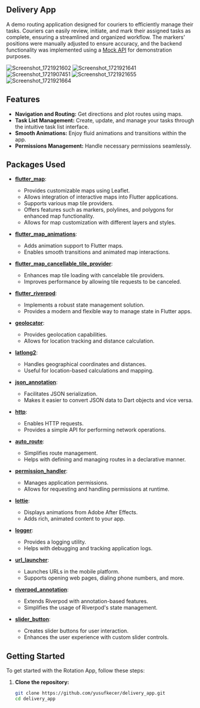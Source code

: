 
## Delivery App

A demo routing application designed for couriers to efficiently manage their tasks. Couriers can easily review, initiate, and mark their assigned tasks as complete, ensuring a streamlined and organized workflow. The markers' positions were manually adjusted to ensure accuracy, and the backend functionality was implemented using a  [Mock API](https://mockapi.io/) for demonstration purposes.


![Screenshot_1721921602](https://github.com/user-attachments/assets/97141e86-890d-4da2-98ea-3eb3faee9063)
![Screenshot_1721921641](https://github.com/user-attachments/assets/653a203e-893d-4542-b097-b8505fb40809)
![Screenshot_1721907451](https://github.com/user-attachments/assets/0f79ad13-8a0f-476a-8983-75f0be4bf0dc)
![Screenshot_1721921655](https://github.com/user-attachments/assets/c364ace7-3a06-4b12-8416-dcf124083701)
![Screenshot_1721921664](https://github.com/user-attachments/assets/b36dbd3e-9bae-4ed1-b632-7bf97fc3be3d)

## Features

- **Navigation and Routing:** Get directions and plot routes using maps.
- **Task List Management:** Create, update, and manage your tasks through the intuitive task list interface.
- **Smooth Animations:** Enjoy fluid animations and transitions within the app.
- **Permissions Management:** Handle necessary permissions seamlessly.

## Packages Used

- **[flutter_map](https://pub.dev/packages/flutter_map)**: 
  - Provides customizable maps using Leaflet.
  - Allows integration of interactive maps into Flutter applications.
  - Supports various map tile providers.
  - Offers features such as markers, polylines, and polygons for enhanced map functionality.
  - Allows for map customization with different layers and styles.

- **[flutter_map_animations](https://pub.dev/packages/flutter_map_animations)**:
  - Adds animation support to Flutter maps.
  - Enables smooth transitions and animated map interactions.

- **[flutter_map_cancellable_tile_provider](https://pub.dev/packages/flutter_map_cancellable_tile_provider)**:
  - Enhances map tile loading with cancelable tile providers.
  - Improves performance by allowing tile requests to be canceled.

- **[flutter_riverpod](https://pub.dev/packages/flutter_riverpod)**:
  - Implements a robust state management solution.
  - Provides a modern and flexible way to manage state in Flutter apps.

- **[geolocator](https://pub.dev/packages/geolocator)**:
  - Provides geolocation capabilities.
  - Allows for location tracking and distance calculation.

- **[latlong2](https://pub.dev/packages/latlong2)**:
  - Handles geographical coordinates and distances.
  - Useful for location-based calculations and mapping.

- **[json_annotation](https://pub.dev/packages/json_annotation)**:
  - Facilitates JSON serialization.
  - Makes it easier to convert JSON data to Dart objects and vice versa.

- **[http](https://pub.dev/packages/http)**:
  - Enables HTTP requests.
  - Provides a simple API for performing network operations.

- **[auto_route](https://pub.dev/packages/auto_route)**:
  - Simplifies route management.
  - Helps with defining and managing routes in a declarative manner.

- **[permission_handler](https://pub.dev/packages/permission_handler)**:
  - Manages application permissions.
  - Allows for requesting and handling permissions at runtime.

- **[lottie](https://pub.dev/packages/lottie)**:
  - Displays animations from Adobe After Effects.
  - Adds rich, animated content to your app.

- **[logger](https://pub.dev/packages/logger)**:
  - Provides a logging utility.
  - Helps with debugging and tracking application logs.

- **[url_launcher](https://pub.dev/packages/url_launcher)**:
  - Launches URLs in the mobile platform.
  - Supports opening web pages, dialing phone numbers, and more.

- **[riverpod_annotation](https://pub.dev/packages/riverpod_annotation)**:
  - Extends Riverpod with annotation-based features.
  - Simplifies the usage of Riverpod's state management.

- **[slider_button](https://pub.dev/packages/slider_button)**:
  - Creates slider buttons for user interaction.
  - Enhances the user experience with custom slider controls.

## Getting Started

To get started with the Rotation App, follow these steps:

1. **Clone the repository:**

   ```bash
   git clone https://github.com/yusufkecer/delivery_app.git
   cd delivery_app

